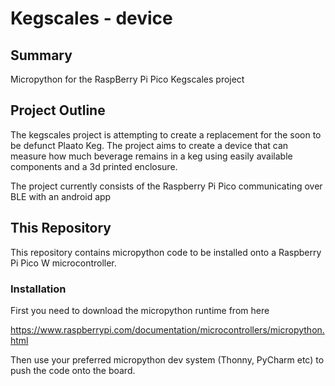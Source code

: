 # Kegscales - device

## Summary

Micropython for the RaspBerry Pi Pico Kegscales project

## Project Outline
The kegscales project is attempting to create a replacement for the soon to be defunct Plaato Keg.
The project aims to create a device that can measure how much beverage remains in a keg using easily 
available components and a 3d printed enclosure.

The project currently consists of the Raspberry Pi Pico communicating over BLE with an android app

## This Repository
This repository contains micropython code to be installed onto a Raspberry Pi Pico W microcontroller.

### Installation
First you need to download the micropython runtime from here 
  
https://www.raspberrypi.com/documentation/microcontrollers/micropython.html

Then use your preferred micropython dev system (Thonny, PyCharm etc) to push the code onto the board.
